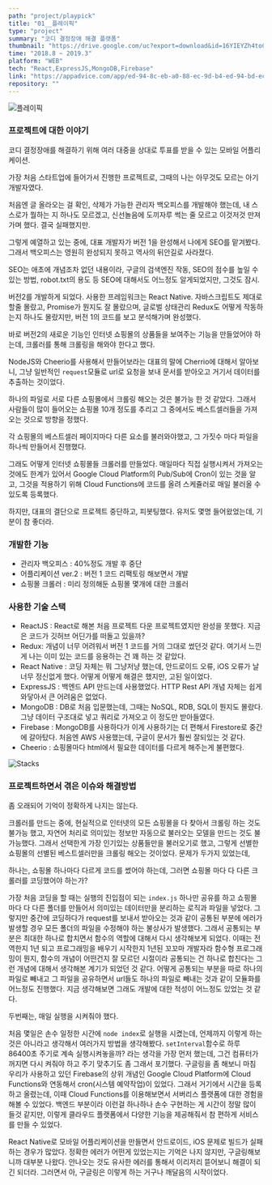 ```yaml
---
path: "project/playpick"
title: "01__플레이픽"
type: "project"
summary: "코디 결정장애 해결 플랫폼"
thumbnail: "https://drive.google.com/uc?export=download&id=16YIEYZh4toCHhMTsjSTaLU_UXjMWhHyu"
time: "2018.8 ~ 2019.3"
platform: "WEB"
tech: "React,ExpressJS,MongoDB,Firebase"
link: "https://appadvice.com/app/ed-94-8c-eb-a0-88-ec-9d-b4-ed-94-bd-ec-bd-94-eb-94-94-ea-b2-b0-ec-a0-95-ec-9e-a5-ec-95-a0-ed-95-b4-ec-86-8c/1418537860"
repository: ""
---
```

![플레이픽](https://drive.google.com/uc?export=download&id=16YIEYZh4toCHhMTsjSTaLU_UXjMWhHyu)

### 프로젝트에 대한 이야기
코디 결정장애를 해결하기 위해 여러 대중을 상대로 투표를 받을 수 있는 모바일 어플리케이션.

가장 처음 스타트업에 들어가서 진행한 프로젝트로, 그때의 나는 아무것도 모르는 아기개발자였다.

처음엔 글 올라오는 걸 확인, 삭제가 가능한 관리자 백오피스를 개발해야 했는데, 내 스스로가 뭘하는 지 하나도 모르겠고, 신선놀음에 도끼자루 썩는 줄 모르고 이것저것 만져가며 했다. 결국 실패했지만.

그렇게 예열하고 있는 중에, 대표 개발자가 버전 1을 완성해서 나에게 SEO를 맡겨봤다. 그래서 백오피스는 영원히 완성되지 못하고 역사의 뒤안길로 사라졌다.

SEO는 애초에 개념조차 없던 내용이라, 구글의 검색엔진 작동, SEO의 점수를 높일 수 있는 방법, robot.txt의 용도 등 SEO에 대해서도 어느정도 알게되었지만, 그것도 잠시.

버전2를 개발하게 되었다. 사용한 프레임워크는 React Native. 자바스크립트도 제대로 할줄 몰랐고, Promise가 뭔지도 잘 몰랐으며, 글로벌 상태관리 Redux도 어떻게 작동하는지 하나도 몰랐지만, 버전 1의 코드를 보고 분석해가며 완성했다.

바로 버전2의 새로운 기능인 인터넷 쇼핑몰의 상품들을 보여주는 기능을 만들었어야 하는데, 크롤러를 통해 크롤링을 해와야 한다고 했다.

NodeJS와 Cheerio를 사용해서 만들어보라는 대표의 말에 Cherrio에 대해서 알아보니, 그냥 일반적인 `request`모듈로 url로 요청을 보내 문서를 받아오고 거기서 데이터를 추출하는 것이었다.

하나의 파일로 서로 다른 쇼핑몰에서 크롤링 해오는 것은 불가능 한 것 같았다. 그래서 사람들이 많이 들어오는 쇼핑몰 10개 정도를 추리고 그 중에서도 베스트셀러들을 가져오는 것으로 방향을 정했다.

각 쇼핑몰의 베스트셀러 페이지마다 다른 요소를 불러와야했고, 그 가짓수 마다 파일을 하나씩 만들어서 진행했다.

그래도 어떻게 인터넷 쇼핑몰들 크롤러를 만들었다. 매일마다 직접 실행시켜서 가져오는 것에도 한계가 있어서 Google Cloud Platform의 Pub/Sub에 Cron이 있는 것을 알고, 그것을 적용하기 위해 Cloud Functions에 코드를 올려 스케쥴러로 매일 불러올 수 있도록 등록했다.

하지만, 대표의 결단으로 프로젝트 중단하고, 피봇팅했다. 유저도 몇명 들어왔었는데, 기분이 참 좋더라.

### 개발한 기능
* 관리자 백오피스 : 40%정도 개발 후 중단
* 어플리케이션 ver.2 : 버전 1 코드 리팩토링 해보면서 개발
* 쇼핑몰 크롤러 : 미리 정의해둔 쇼핑몰 몇개에 대한 크롤러

### 사용한 기술 스택
* ReactJS : React로 해본 처음 프로젝트 다운 프로젝트였지만 완성을 못했다. 지금은 코드가 깃허브 어딘가를 떠돌고 있을까?
* Redux: 개념이 너무 어려워서 버전 1 코드를 거의 그대로 썼던것 같다. 여기서 느낀게 나는 이미 있는 코드를 응용하는 건 꽤 하는 것 같았다.
* React Native : 코딩 자체는 뭐 그냥저냥 했는데, 안드로이드 오류, iOS 오류가 날 너무 정신없게 했다. 어떻게 어떻게 해결은 했지만, 고된 일이었다.
* ExpressJS : 백엔드 API 만드는데 사용했었다. HTTP Rest API 개념 자체는 쉽게 와닿아서 큰 어려움은 없었다.
* MongoDB : DB로 처음 입문했는데, 그때는 NoSQL, RDB, SQL이 뭔지도 몰랐다. 그냥 데이터 구조대로 넣고 쿼리로 가져오고 이 정도만 받아들였다.
* Firebase : MongoDB를 사용하다가 이게 사용하기는 더 편해서 Firestore로 중간에 갈아탔다. 처음엔 AWS 사용했는데, 구글이 문서가 훨씬 잘되있는 것 같다.
* Cheerio : 쇼핑몰마다 html에서 필요한 데이터를 다르게 해주는게 불편했다.

![Stacks](https://user-images.githubusercontent.com/35324795/114304147-9d8b5880-9b0c-11eb-9086-c6d9a71dba08.png)

### 프로젝트하면서 겪은 이슈와 해결방법
좀 오래되어 기억이 정확하게 나지는 않는다.

크롤러를 만드는 중에, 현실적으로 인터넷의 모든 쇼핑몰을 다 찾아서 크롤링 하는 것도 불가능 했고, 자연어 처리로 의미있는 정보만 자동으로 불러오는 모델을 만드는 것도 불가능했다. 그래서 선택한게 가장 인기있는 상품들만을 불러오기로 했고,
그렇게 선별한 쇼핑몰의 선별된 베스트셀러만을 크롤링 해오는 것이었다. 문제가 두가지 있었는데,

하나는, 쇼핑몰 하나마다 다르게 코드를 썼어야 하는데, 그러면 쇼핑몰 마다 다 다른 크롤러를 코딩했어야 하는가?

가장 처음 코딩을 할 때는 실행의 진입점이 되는 `index.js` 하나만 공유를 하고 쇼핑몰 마다 다 다른 폴더를 만들어서 의미있는 데이터만을 분리하는 로직과 파일을 넣었다. 그렇지만 중간에 코딩하다가 request를 보내서 받아오는 것과 같이 공통된 부분에 에러가 발생할 경우 모든 폴더의 파일을 수정해야 하는
불상사가 발생했다. 그래서 공통되는 부분은 최대한 하나로 합치면서 함수의 역할에 대해서 다시 생각해보게 되었다. 이때는 전역한지 1년 되고 프로그래밍을 배우기 시작한지 1년된 꼬꼬마 개발자라 함수형 프로그래밍이 뭔지, 함수의 개념이 어떤건지 잘 모르던 시절이라 공통되는 건 하나로 합친다는 그런 개념에 대해서
생각해본 계기가 되었던 것 같다. 어떻게 공통되는 부분을 따로 하나의 파일로 빼내고 그 파일을 공유하면서 url들도 하나의 파일로 빼내는 것과 같이 모듈화를 어느정도 진행했다. 지금 생각해보면 그래도 개발에 대한 적성이 어느정도 있었는 것 같다.

두번째는, 매일 실행을 시켜줘야 했다.

처음 몇일은 손수 일정한 시간에 `node index`로 실행을 시켰는데, 언제까지 이렇게 하는 것은 아니라고 생각해서 여러가지 방법을 생각해봤다.
`setInterval`함수로 하루 86400초 주기로 계속 실행시켜놓을까? 라는 생각을 가장 먼저 했는데, 그건 컴퓨터가 꺼지면 다시 켜줘야 하고 주기 맞추기도 좀 그래서 포기했다. 구글링을 좀 해보니 마침 우리가 사용하고 있던 Firebase의 상위 개념인 Google Cloud Platform에 Cloud Functions와 연동해서 cron(시스템 예약작업)이 있었다.
그래서 거기에서 시간을 등록하고 올렸는데, 이때 Cloud Functions를 이용해보면서 서버리스 플랫폼에 대한 경험을 해볼 수 있었다. 백엔드 부분이라 이런걸 하나하나 손수 구현하는 게 시간이 정말 많이 들것 같지만, 이렇게 클라우드 플랫폼에서 다양한 기능을 제공해줘서 참 편하게 서비스를 만들 수 있었다.

React Native로 모바일 어플리케이션을 만들면서 안드로이드, iOS 문제로 빌드가 실패하는 경우가 많았다. 정확한 에러가 어떤게 있었는지는 기억은 나지 않지만, 구글링해보니까 대부분 나왔다. 안나오는 것도 유사한 에러를 통해서 이리저리 뜯어보니 해결이 되긴 되더라.
그러면서 아, 구글링은 이렇게 하는 거구나 깨달음의 시작이었다.
